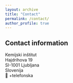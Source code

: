 ```yaml
---
layout: archive
title: "Contact"
permalink: /contact/
author_profile: true
---
```


<h2>Contact information</h2>
Kemijski inštitut<br>
Hajdrihova 19<br>
SI-1001 Ljubljana<br>
Slovenija<br>
🤙 +telefonska

